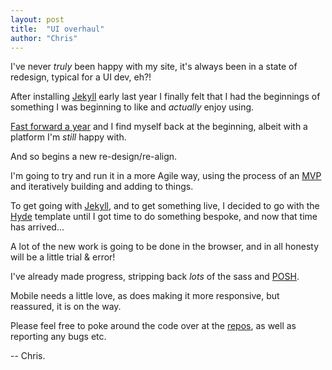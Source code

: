 ```yaml
---
layout: post
title:  "UI overhaul"
author: "Chris"
---
```

I've never _truly_ been happy with my site, it's always been in a state of redesign, typical for a UI dev, eh?!

After installing [Jekyll](http://jekyllrb.com/) early last year I finally felt that I had the beginnings of something I was beginning to like and _actually_ enjoy using.

[Fast forward a year](2016/01/25/what-a-year) and I find myself back at the beginning, albeit with a platform I'm _still_ happy with.

And so begins a new re-design/re-align.

I'm going to try and run it in a more Agile way, using the process of an [MVP](https://en.wikipedia.org/wiki/Minimum_viable_product) and iteratively building and adding to things.

To get going with [Jekyll](http://jekyllrb.com/), and to get something live, I decided to go with the [Hyde](https://github.com/poole/hyde) template until I got time to do something bespoke, and now that time has arrived...

A lot of the new work is going to be done in the browser, and in all honesty will be a little trial & error!

I've already made progress, stripping back _lots_ of the sass and [POSH](https://en.wikipedia.org/wiki/Semantic_HTML).

Mobile needs a little love, as does making it more responsive, but reassured, it is on the way.

Please feel free to poke around the code over at the [repos](https://github.com/point12/point12.github.io), as well as reporting any bugs etc.

-- Chris.
